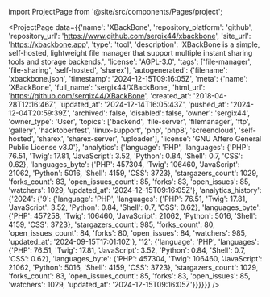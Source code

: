 
import ProjectPage from '@site/src/components/Pages/project';

<ProjectPage
    data={{'name': 'XBackBone', 'repository_platform': 'github', 'repository_url': 'https://www.github.com/sergix44/xbackbone', 'site_url': 'https://xbackbone.app', 'type': 'tool', 'description': 'XBackBone is a simple, self-hosted, lightweight file manager that support multiple instant sharing tools and storage backends.', 'license': 'AGPL-3.0', 'tags': ['file-manager', 'file-sharing', 'self-hosted', 'sharex'], 'autogenerated': {'filename': 'xbackbone.json', 'timestamp': '2024-12-15T09:16:05Z', 'meta': {'name': 'XBackBone', 'full_name': 'sergix44/XBackBone', 'html_url': 'https://github.com/sergix44/XBackBone', 'created_at': '2018-04-28T12:16:46Z', 'updated_at': '2024-12-14T16:05:43Z', 'pushed_at': '2024-12-04T20:59:39Z', 'archived': false, 'disabled': false, 'owner': 'sergix44', 'owner_type': 'User', 'topics': ['backend', 'file-server', 'filemanager', 'ftp', 'gallery', 'hacktoberfest', 'linux-support', 'php', 'php8', 'screencloud', 'self-hosted', 'sharex', 'sharex-server', 'uploader'], 'license': 'GNU Affero General Public License v3.0'}, 'analytics': {'language': 'PHP', 'languages': {'PHP': 76.51, 'Twig': 17.81, 'JavaScript': 3.52, 'Python': 0.84, 'Shell': 0.7, 'CSS': 0.62}, 'languages_byte': {'PHP': 457304, 'Twig': 106460, 'JavaScript': 21062, 'Python': 5016, 'Shell': 4159, 'CSS': 3723}, 'stargazers_count': 1029, 'forks_count': 83, 'open_issues_count': 85, 'forks': 83, 'open_issues': 85, 'watchers': 1029, 'updated_at': '2024-12-15T09:16:05Z'}, 'analytics_history': {'2024': {'9': {'language': 'PHP', 'languages': {'PHP': 76.51, 'Twig': 17.81, 'JavaScript': 3.52, 'Python': 0.84, 'Shell': 0.7, 'CSS': 0.62}, 'languages_byte': {'PHP': 457258, 'Twig': 106460, 'JavaScript': 21062, 'Python': 5016, 'Shell': 4159, 'CSS': 3723}, 'stargazers_count': 985, 'forks_count': 80, 'open_issues_count': 84, 'forks': 80, 'open_issues': 84, 'watchers': 985, 'updated_at': '2024-09-15T17:01:10Z'}, '12': {'language': 'PHP', 'languages': {'PHP': 76.51, 'Twig': 17.81, 'JavaScript': 3.52, 'Python': 0.84, 'Shell': 0.7, 'CSS': 0.62}, 'languages_byte': {'PHP': 457304, 'Twig': 106460, 'JavaScript': 21062, 'Python': 5016, 'Shell': 4159, 'CSS': 3723}, 'stargazers_count': 1029, 'forks_count': 83, 'open_issues_count': 85, 'forks': 83, 'open_issues': 85, 'watchers': 1029, 'updated_at': '2024-12-15T09:16:05Z'}}}}}}
/>
